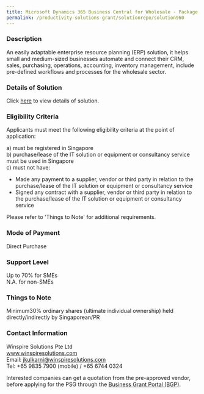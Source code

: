 ```yaml
---
title: Microsoft Dynamics 365 Business Central for Wholesale - Package B (15 Perpetual Licenses) with  PEPPOL e-invoicing
permalink: /productivity-solutions-grant/solutionrepo/solution960
---
```


### Description

An easily adaptable enterprise resource planning (ERP) solution, it helps small and medium-sized businesses automate and connect their CRM, sales, purchasing, operations, accounting, inventory management, include pre-defined workflows and processes  for the wholesale sector.

### Details of Solution

Click <a href='https://www.gobusiness.gov.sg/images/psg/Desensitised_Winspire_WS_Annex_3_v2_Part_2.pdf' target='_blank' rel='noopener'>here</a> to view details of solution.

### Eligibility Criteria

Applicants must meet the following eligibility criteria at the point of application:

a) must be registered in Singapore <br>
b) purchase/lease of the IT solution or equipment or consultancy service must be used in Singapore <br>
c) must not have:
- Made any payment to a supplier, vendor or third party in relation to the purchase/lease of the IT solution or equipment or consultancy service
- Signed any contract with a supplier, vendor or third party in relation to the purchase/lease of the IT solution or equipment or consultancy service

Please refer to 'Things to Note' for additional requirements.

### Mode of Payment
Direct Purchase

### Support Level
Up to 70% for SMEs <br>
N.A. for non-SMEs

### Things to Note
 Minimum30% ordinary shares (ultimate individual ownership) held directly/indirectly by Singaporean/PR

### Contact Information
Winspire Solutions Pte Ltd<br>www.winspiresolutions.com<br>Email: jkulkarni@winspiresolutions.com<br>Tel: +65 9835 7900 (mobile) / +65 6744 0324

Interested companies can get a quotation from the pre-approved vendor, before applying for the PSG through the <a target='_blank' rel='noopener' href='https://www.businessgrants.gov.sg/'>Business Grant Portal (BGP)</a>.
